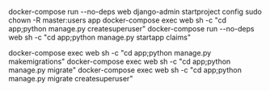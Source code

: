 <!-- docker-compose -f .docker/shell.yml run  web  django-admin startproject aplc -->
docker-compose run  --no-deps web  django-admin startproject config
sudo chown -R master:users app
docker-compose exec  web  sh -c "cd app;python manage.py createsuperuser"
docker-compose run  --no-deps web  sh -c "cd app;python manage.py startapp claims"

docker-compose exec  web  sh -c "cd app;python manage.py makemigrations"
docker-compose exec  web  sh -c "cd app;python manage.py migrate"
docker-compose exec  web  sh -c "cd app;python manage.py migrate createsuperuser"
